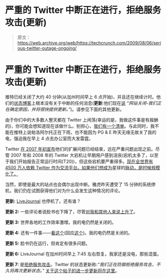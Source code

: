 # 严重的 Twitter 中断正在进行，拒绝服务攻击(更新)

> 原文：<https://web.archive.org/web/https://techcrunch.com/2009/08/06/serious-twitter-outage-ongoing/>

# 严重的 Twitter 中断正在进行，拒绝服务攻击(更新)

推特已经关闭了大约 40 分钟(从加州时间早上 6 点开始)，并且还在继续计时。他们的[状态博客](https://web.archive.org/web/20230403230533/http://status.twitter.com/)上根本没有关于中断的任何消息(**更新**:他们现在[说](https://web.archive.org/web/20230403230533/http://status.twitter.com/post/157160617/site-is-down) *“网站关闭-我们正在确定原因，并将很快提供更新。”*)。请参见下面的其他更新。

由于你们中的大多数人整天都在 Twitter 上闲荡(幸运的是，我做这件事是有报酬的)，你可能会想知道现在该做什么。别担心，[我们有一个清单](https://web.archive.org/web/20230403230533/https://techcrunch.com/2009/05/08/twitter-is-down-15-alternative-things-to-do/)。与此同时，我不能在推特上说帕洛阿尔托正在下雨，也不能因为 PG & E 昨天无缘无故关了我的电，强迫我在早上 4 点去办公室而大发雷霆。

Twitter [在 2007 年初宣布](https://web.archive.org/web/20230403230533/https://techcrunch.com/2008/04/23/amateur-hour-over-at-twitter/)他们的扩展问题已经结束，远在严重问题出现之前。尽管 2007 年和 2008 年的 Twitter 大宕机让早期用户感到沮丧(宕机太多了，以至于我们开始报告正常运行时间(T20))，但这些宕机要严重得多。[现在全世界有 4500 万人依赖 Twitter 作为交流平台。如果他们想成为](https://web.archive.org/web/20230403230533/https://techcrunch.com/2009/08/03/twitter-reaches-445-million-people-worldwide-in-june-comscore/)星球的[脉动，是时候规模化了。](https://web.archive.org/web/20230403230533/https://techcrunch.com/2009/07/16/twitters-internal-strategy-laid-bare-to-be-the-pulse-of-the-planet/)

当然，即使是最大的站点也会偶尔出现中断。雅虎昨天遭受了 15 分钟的系统停机，我们仍在试图获得他们对为什么会发生这种情况的评论。

**更新:** [LiveJournal](https://web.archive.org/web/20230403230533/http://www.crunchbase.com/company/livejournal) 也停机了。还有谁？

**更新 2:** 一些评论者说脸书也下降了，尽管[对我和其他人来说上升了](https://web.archive.org/web/20230403230533/http://downforeveryoneorjustme.com/facebook.com)。

**更新 3:** 世界各地的工作效率激增。我的电仍然是关闭的。

**更新 4:** 还有一件事——[看这个](https://web.archive.org/web/20230403230533/http://www.rockcookiebottom.com/post/156983114/the-article-the-song-refers-to)(回应[这个](https://web.archive.org/web/20230403230533/https://techcrunch.com/2009/08/05/bing-has-succeeded-in-finding-the-worst-jingle-ever/))。我的电仍然是关闭的。

**更新 5:** 脸书仍在运行，但肯定有很多问题。

**更新 6:** LiveJournal 在加州时间早上 7:45 左右恢复。我家还是没电，那些混蛋。

**更新 7:** 是[拒绝服务攻击](https://web.archive.org/web/20230403230533/https://techcrunch.com/2009/08/06/oooh-dramatic-twitter-gets-ddosed/)。Twitter 的状态更新称:*“我们正在防御拒绝服务攻击，不久将再次更新状态。”* [关于这个帖子的进一步更新将在这里](https://web.archive.org/web/20230403230533/https://techcrunch.com/2009/08/06/oooh-dramatic-twitter-gets-ddosed/)。